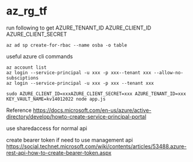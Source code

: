 # az_rg_tf

run following to get 
AZURE_TENANT_ID
AZURE_CLIENT_ID
AZURE_CLIENT_SECRET
```
az ad sp create-for-rbac --name osba -o table 
```

useful azure cli commands
```
az account list
az login --service-principal -u xxx -p xxx--tenant xxx --allow-no-subsciptions
az login --service-principal -u xxx -p xxx --tenant xxx

sudo AZURE_CLIENT_ID=xxxAZURE_CLIENT_SECRET=xxx AZURE_TENANT_ID=xxx KEY_VAULT_NAME=kv14012022 node app.js
```


Reference
https://docs.microsoft.com/en-us/azure/active-directory/develop/howto-create-service-principal-portal


use sharedaccess for normal api

create bearer token if need to use management api
https://social.technet.microsoft.com/wiki/contents/articles/53488.azure-rest-api-how-to-create-bearer-token.aspx